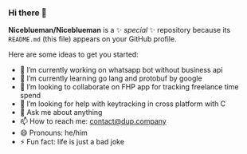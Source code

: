 ### Hi there 👋
**Niceblueman/Niceblueman** is a ✨ _special_ ✨ repository because its `README.md` (this file) appears on your GitHub profile.

Here are some ideas to get you started:

- 🔭 I’m currently working on whatsapp bot without business api
- 🌱 I’m currently learning go lang and protobuf by google
- 👯 I’m looking to collaborate on FHP app for tracking freelance time spend
- 🤔 I’m looking for help with keytracking in cross platform with C
- 💬 Ask me about anything
- 📫 How to reach me: contact@dup.company
- 😄 Pronouns: he/him
- ⚡ Fun fact: life is just a bad joke
